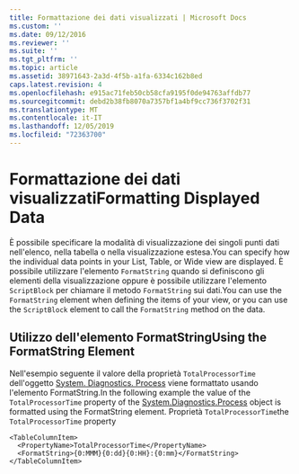 ```yaml
---
title: Formattazione dei dati visualizzati | Microsoft Docs
ms.custom: ''
ms.date: 09/12/2016
ms.reviewer: ''
ms.suite: ''
ms.tgt_pltfrm: ''
ms.topic: article
ms.assetid: 38971643-2a3d-4f5b-a1fa-6334c162b8ed
caps.latest.revision: 4
ms.openlocfilehash: e915ac71feb50cb58cfa9195f0de94763affdb77
ms.sourcegitcommit: debd2b38fb8070a7357bf1a4bf9cc736f3702f31
ms.translationtype: MT
ms.contentlocale: it-IT
ms.lasthandoff: 12/05/2019
ms.locfileid: "72363700"
---
```

# <a name="formatting-displayed-data"></a><span data-ttu-id="dcd8a-102">Formattazione dei dati visualizzati</span><span class="sxs-lookup"><span data-stu-id="dcd8a-102">Formatting Displayed Data</span></span>

<span data-ttu-id="dcd8a-103">È possibile specificare la modalità di visualizzazione dei singoli punti dati nell'elenco, nella tabella o nella visualizzazione estesa.</span><span class="sxs-lookup"><span data-stu-id="dcd8a-103">You can specify how the individual data points in your List, Table, or Wide view are displayed.</span></span> <span data-ttu-id="dcd8a-104">È possibile utilizzare l'elemento `FormatString` quando si definiscono gli elementi della visualizzazione oppure è possibile utilizzare l'elemento `ScriptBlock` per chiamare il metodo `FormatString` sui dati.</span><span class="sxs-lookup"><span data-stu-id="dcd8a-104">You can use the `FormatString` element when defining the items of your view, or you can use the `ScriptBlock` element to call the `FormatString` method on the data.</span></span>

## <a name="using-the-formatstring-element"></a><span data-ttu-id="dcd8a-105">Utilizzo dell'elemento FormatString</span><span class="sxs-lookup"><span data-stu-id="dcd8a-105">Using the FormatString Element</span></span>

<span data-ttu-id="dcd8a-106">Nell'esempio seguente il valore della proprietà `TotalProcessorTime` dell'oggetto [System. Diagnostics. Process](/dotnet/api/System.Diagnostics.Process) viene formattato usando l'elemento FormatString.</span><span class="sxs-lookup"><span data-stu-id="dcd8a-106">In the following example the value of the `TotalProcessorTime` property of the [System.Diagnostics.Process](/dotnet/api/System.Diagnostics.Process) object is formatted using the FormatString element.</span></span> <span data-ttu-id="dcd8a-107">Proprietà `TotalProcessorTime`</span><span class="sxs-lookup"><span data-stu-id="dcd8a-107">the `TotalProcessorTime` property</span></span>

```
<TableColumnItem>
  <PropertyName>TotalProcessorTime</PropertyName>
  <FormatString>{0:MMM}{0:dd}{0:HH}:{0:mm}</FormatString>
</TableColumnItem>
```



